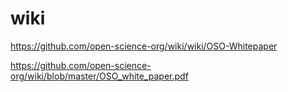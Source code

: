 # wiki

https://github.com/open-science-org/wiki/wiki/OSO-Whitepaper


https://github.com/open-science-org/wiki/blob/master/OSO_white_paper.pdf

